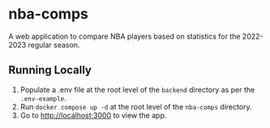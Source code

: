# nba-comps
A web application to compare NBA players based on statistics for the 2022-2023 regular season.

## Running Locally
1. Populate a .env file at the root level of the `backend` directory as per the `.env-example`.
2. Run `docker compose up -d` at the root level of the `nba-comps` directory.
3. Go to [http://localhost:3000](http://localhost:3000) to view the app.
